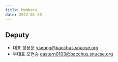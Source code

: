 ```yaml
---
title: Members
date: 2022-01-20
---
```


## Deputy

* 대표   성용운 yseong@bacchus.snucse.org
* 부대표 오현승 eastern0103@bacchus.snucse.org
